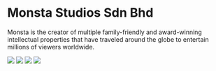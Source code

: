 # Monsta Studios Sdn Bhd

Monsta is the creator of multiple family-friendly and award-winning intellectual properties that have traveled around the globe to entertain millions of viewers worldwide.

![](../images/boboiboy.png)
![](../images/mechamato.png)
![](../images/papapipi.png)
![](../images/flywithyaya.png)

